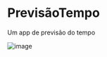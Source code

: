 # PrevisãoTempo
 Um app de previsão do tempo

![image](https://github.com/wesleypauloti/Previs-oTempo/assets/112399136/f3dd450b-567f-43fa-a93e-6ce189e54f19)
